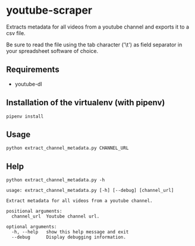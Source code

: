 # youtube-scraper

Extracts metadata for all videos from a youtube channel and exports it to a csv file.

Be sure to read the file using the tab character ('\t') as field separator in your spreadsheet software of choice.

## Requirements

- youtube-dl

## Installation of the virtualenv (with pipenv)

```
pipenv install
```

## Usage

```
python extract_channel_metadata.py CHANNEL_URL
```

## Help

```
python extract_channel_metadata.py -h
```

```
usage: extract_channel_metadata.py [-h] [--debug] [channel_url]

Extract metadata for all videos from a youtube channel.

positional arguments:
  channel_url  Youtube channel url.

optional arguments:
  -h, --help   show this help message and exit
  --debug      Display debugging information.
```
